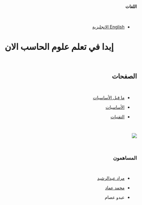 <div dir='rtl'>

#### اللغات

<br>

- [English الانجليزية](../../README.md)

<h1 align='center'>إبدا في تعلم علوم الحاسب الان
</h1>
<br>

## الصفحات

<br>

- [ما قبل الأساسيات](./pre-fundamentals.md)
  <br>

- [الأساسيات](./fundamentals.md)
  <br>

- [التقنيات](./technologies.md)

<br>

<a href="https://hits.seeyoufarm.com" ><img src="https://hits.seeyoufarm.com/api/count/incr/badge.svg?url=https%3A%2F%2Fzelakolase.github.io%2FCSFundamentals.github.io%2F&count_bg=%2379C83D&title_bg=%23555555&icon=&icon_color=%23E7E7E7&title=Page+Views&edge_flat=true" dir='rtl'/></a>

<br>

### المساهمون

<br>

- [مراد عبدالرشيد](https://github.com/Zelakolase "Zelakolase")
  <br>

- [محمد عماد](https://github.com/Hulxv "Hulxv")
  <br>

- عبدو عصام
  <br>

</div>
